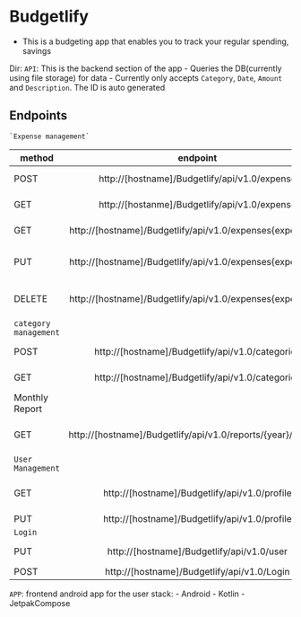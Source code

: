 # Budgetlify
- This is a budgeting app that enables you to track your regular spending, savings

Dir:
`API`: This is the backend section of the app
    - Queries the DB(currently using file storage) for data
    - Currently only accepts `Category`, `Date`, `Amount` and `Description`. The ID is auto generated
## Endpoints
    `Expense management`
| method | endpoint | purpose |
|--------| :-------:|--------:|
| POST | http://[hostname]/Budgetlify/api/v1.0/expense | create a new expense |
| GET | http://[hostanme]/Budgetlify/api/v1.0/expense | get a list of all expenses |
| GET | http://[hostname]/Budgetlify/api/v1.0/expenses{expense ID} | get a specific expense |
| PUT | http://[hostname]/Budgetlify/api/v1.0/expenses{expense ID} |  update an existing expense|
| DELETE | http://[hostname]/Budgetlify/api/v1.0/expenses{expense ID} | delete a specific expense | 
|   `category management` |
| POST | http://[hostname]/Budgetlify/api/v1.0/categories | create categories |
| GET | http://[hostname]/Budgetlify/api/v1.0/categories | get a list of all categories
|      Monthly Report |
| GET | http://[hostname]/Budgetlify/api/v1.0/reports/{year}/{month} | Get reports for a specific month |
| `User Management` |
| GET | http://[hostname]/Budgetlify/api/v1.0/profile | Get info of an authenticated user |
| PUT | http://[hostname]/Budgetlify/api/v1.0/profile | update a user |
| `Login`|
| PUT | http://[hostname]/Budgetlify/api/v1.0/user | creates a new user |
| POST | http://[hostname]/Budgetlify/api/v1.0/Login | login a user |

   
`APP`: frontend android app for the user 
        stack:
                - Android
                - Kotlin
                - JetpakCompose

